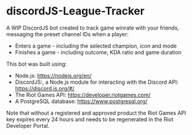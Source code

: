 # discordJS-League-Tracker

A WIP DiscordJS bot created to track game winrate with your friends, messaging the preset channel IDs when a player:

- Enters a game - including the selected champion, icon and mode
- Finishes a game - including outcome, KDA ratio and game duration

This bot was built using:
- Node.js: https://nodejs.org/en/
- DiscordJS:, a Node.js module for interacting with the Discord API: https://discord.js.org/#/
- The Riot Games API: https://developer.riotgames.com/
- A PostgreSQL database: https://www.postgresql.org/

Note that without a registered and approved product the Riot Games API key expires every 24 hours and needs to be regenerated in the Riot Developer Portal.
